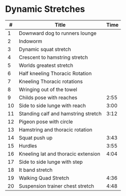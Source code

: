 # Dynamic Stretches

| #  | Title                               | Time |
|----|-------------------------------------|------|
| 1  | Downward dog to runners lounge      |      |
| 2  | Indoworm                            |      |
| 3  | Dynamic squat stretch               |      |
| 4  | Crescent to hamstring stretch       |      |
| 5  | Worlds greatest stretch             |      |
| 6  | Half kneeling Thoracic Rotation     |      |
| 7  | Kneeling Thoracic rotations         |      |
| 8  | Wringing out of the towel           |      |
| 9  | Childs pose with reaches            | 2:55 |
| 10 | Side to side lunge with reach       | 3:00 |
| 11 | Standing calf and hamstring stretch | 3:12 |
| 12 | Pigeon pose with circle             |      |
| 13 | Hamstring and  thoracic rotation    |      |
| 14 | Squat push up                       | 3:43 |
| 15 | Hurdles                             | 3:55 |
| 16 | Kneeling lat and thoracic extension | 4:04 |
| 17 | Side to side lunge with step        |      |
| 18 | It band stretch                     |      |
| 19 | Walking Quad Stretch                | 4:36 |
| 20 | Suspension trainer chest stretch    | 4:48 |

